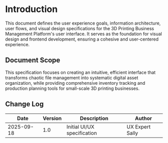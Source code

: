 # Introduction

This document defines the user experience goals, information architecture, user flows, and visual design specifications for the 3D Printing Business Management Platform's user interface. It serves as the foundation for visual design and frontend development, ensuring a cohesive and user-centered experience.

## Document Scope

This specification focuses on creating an intuitive, efficient interface that transforms chaotic file management into systematic digital asset organization, while providing comprehensive inventory tracking and production planning tools for small-scale 3D printing businesses.

## Change Log

| Date       | Version | Description                 | Author          |
| ---------- | ------- | --------------------------- | --------------- |
| 2025-09-18 | 1.0     | Initial UI/UX specification | UX Expert Sally |
